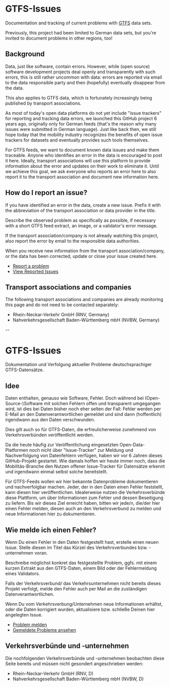 # GTFS-Issues

Documentation and tracking of current problems with [GTFS](https://gtfs.org) data sets.

Previously, this project had been limited to German data sets, but you're invited to document problems in other regions, too!

## Background
Data, just like software, contain errors. However, while (open source) software development projects deal openly and transparently with such errors, this is still rather uncommon with data: errors are reported via email to the data responsible party and then (hopefully) eventually disappear from the data.

This also applies to GTFS data, which is fortunately increasingly being published by transport associations.

As most of today's open data platforms do not yet include "issue trackers" for reporting and tracking data errors, we launched this GitHub project 6 years ago, originally only for German feeds (that's the reason why many issues were submitted in German language). Just like back then, we still hope today that the mobility industry recognizes the benefits of open issue trackers for datasets and eventually provides such tools themselves.

For GTFS feeds, we want to document known data issues and make them traceable. Anyone who identifies an error in the data is encouraged to post it here. Ideally, transport associations will use this platform to provide information about the error and updates on their work to eliminate it. Until we achieve this goal, we ask everyone who reports an error here to also report it to the transport association and document new information here.

## How do I report an issue?
If you have identified an error in the data, create a new issue. Prefix it with the abbreviation of the transport association or data provider in the title.

Describe the observed problem as specifically as possible, if necessary with a short GTFS feed extract, an image, or a validator's error message.

If the transport association/company is not already watching this project, also report the error by email to the responsible data authorities.

When you receive new information from the transport association/company, or the data has been corrected, update or close your issue created here.

* [Report a problem](https://github.com/mfdz/GTFS-Issues/issues/new/choose)
* [View Reported Issues](https://github.com/mfdz/GTFS-Issues/issues)

## Transport associations and companies
The following transport associations and companies are already monitoring this page and do not need to be contacted separately:

* Rhein-Neckar-Verkehr GmbH (RNV, Germany)
* Nahverkehrsgesellschaft Baden-Württemberg mbH (NVBW, Germany)

--

# GTFS-Issues
Dokumentation und Verfolgung aktueller Probleme deutschsprachiger GTFS-Datensätze.

## Idee
Daten enthalten, genauso wie Software, Fehler. Doch während bei (Open-Source-)Software mit solchen Fehlern offen und transparent umgegangen wird, ist dies bei Daten bisher noch eher selten der Fall: Fehler werden per E-Mail an den Datenverantwortlichen gemeldet und sind dann (hoffentlich) irgendwann aus den Daten verschwunden.

Dies gilt auch so für GTFS-Daten, die erfreulicherweise zunehmend von Verkehrsverbünden veröffentlicht werden.

Da die heute häufig zur Veröffentlichung eingesetzten Open-Data-Platformen noch nicht über "Issue-Tracker" zur Meldung und Nachverfolgung von Datenfehlern verfügen, haben wir vor 6 Jahren dieses GitHub-Projekt gestartet. Wie damals hoffen wir heute immer noch, dass die Mobilitäs-Branche den Nutzen offener Issue-Tracker für Datensätze erkennt und irgendwann einmal selbst solche bereitstellt.

Für GTFS-Feeds wollen wir hier bekannte Datenprobleme dokumentieren und nachverfolgbar machen. Jeder, der in den Daten einen Fehler feststellt, kann diesen hier veröffentlichen. Idealerweise nutzen die Verkehrsverbünde diese Plattform, um über Informationen zum Fehler und dessen Beseitigung zu liefern. Bis wir dieses Ziel erreicht haben, bitten wir jede/n, die/der hier einen Fehler melden, diesen auch an den Verkehrsverbund zu melden und neue Informationen hier zu dokumentieren.

## Wie melde ich einen Fehler?
Wenn Du einen Fehler in den Daten festgestellt hast, erstelle einen neuen Issue. Stelle diesen im Titel das Kürzel des Verkehrsverbundes bzw. -unternehmen voran.

Beschreibe möglichst konkret das festgestellte Problem, ggfs. mit einem kurzen Extrakt aus den GTFS-Daten, einem Bild oder der Fehlermeldung eines Validators.

Falls der Verkehrsverbund/ das Verkehrsunternehmen nicht bereits dieses Projekt verfolgt, melde den Fehler auch per Mail an die zuständigen Datenverantwortlichen.

Wenn Du vom Verkehrsverbung/Unternehmen neue Informationen erhältst, oder die Daten korrigiert wurden, aktualisiere bzw. schließe Deinen hier angelegten Issue.

* [Problem melden](https://github.com/mfdz/GTFS-Issues/issues/new/choose) 
* [Gemeldete Probleme ansehen](https://github.com/mfdz/GTFS-Issues/issues)

## Verkehrsverbünde und -unternehmen
Die nochfolgenden Verkehrsverbünde und -unternehmen beobachten diese Seite bereits und müssen nicht gesondert angeschrieben werden:

* Rhein-Neckar-Verkehr GmbH (RNV, D)
* Nahverkehrsgesellschaft Baden-Württemberg mbH (NVBW, D)
